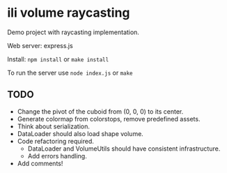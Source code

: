 # ili volume raycasting

Demo project with raycasting implementation.

Web server: express.js

Install: ```npm install``` or ```make install```

To run the server use ```node index.js``` or ```make```

## TODO
* Change the pivot of the cuboid from (0, 0, 0) to its center.
* Generate colormap from colorstops, remove predefined assets.
* Think about serialization.
* DataLoader should also load shape volume.
* Code refactoring required. 
    * DataLoader and VolumeUtils should have consistent infrastructure.
    * Add errors handling.
* Add comments!
